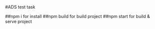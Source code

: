 #ADS test task

##npm i for install
##npm build for build project
##npm start for build & serve project
